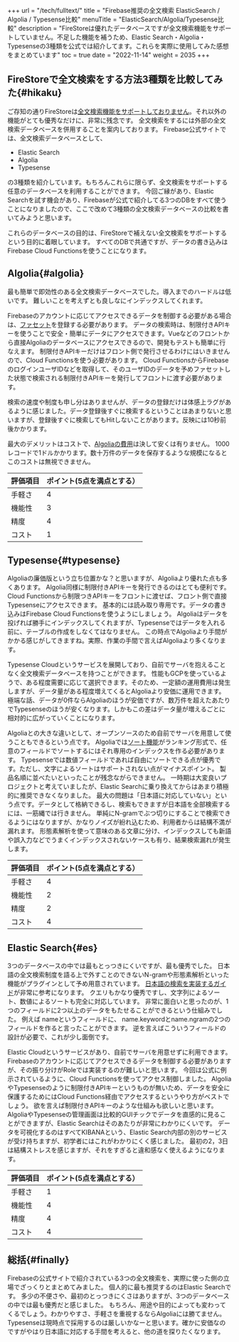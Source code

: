 +++
url = "/tech/fulltext/"
title = "Firebase推奨の全文検索 ElasticSearch / Algolia / Typesense比較"
menuTitle = "ElasticSearch/Algolia/Typesense比較"
description = "FireStoreは優れたデータベースですが全文検索機能をサポートしていません。不足した機能を補うため、Elastic Search・Algolia・Typesenseの3種類を公式では紹介してます。これらを実際に使用してみた感想をまとめています"
toc = true
date = "2022-11-14"
weight = 2035
+++

## FireStoreで全文検索をする方法3種類を比較してみた{#hikaku}

ご存知の通りFireStoreは[全文検索機能をサポートしておりません](https://firebase.google.com/docs/firestore/solutions/search?hl=ja&provider=elastic)。それ以外の機能がとても優秀なだけに、非常に残念です。
全文検索をするには外部の全文検索データベースを併用することを案内しております。
Firebase公式サイトでは、全文検索データベースとして、

- Elastic Search
- Algolia
- Typesense

の3種類を紹介しています。もちろんこれらに限らず、全文検索をサポートする任意のデータベースを利用することができます。
今回ご縁があり、Elastic Searchを試す機会があり、Firebaseが公式で紹介してる3つのDBをすべて使うことになりましたので、ここで改めて3種類の全文検索データベースの比較を書いてみようと思います。

これらのデータベースの目的は、FireStoreで補えない全文検索をサポートするという目的に着眼しています。
すべてのDBで共通ですが、データの書き込みは Firebase Cloud Functionsを使うことになります。

## Algolia{#algolia}

最も簡単で即効性のある全文検索データベースでした。導入までのハードルは低いです。
難しいことを考えずとも良しなにインデックスしてくれます。

Firebaseのアカウントに応じてアクセスできるデータを制御する必要がある場合は、[ファセット](https://www.algolia.com/doc/guides/managing-results/refine-results/faceting/)を登録する必要があります。
データの検索時は、制限付きAPIキーを使うことで安全・簡単にデータにアクセスできます。Vueなどのフロントから直接Algoliaのデータベースにアクセスできるので、開発もテストも簡単に行なえます。
制限付きAPIキーだけはフロント側で発行させるわけにはいきませんので、Cloud Functionsを使う必要があります。
Cloud FunctionsからFirebaseのログインユーザIDなどを取得して、そのユーザIDのデータを予めファセットした状態で検索される制限付きAPIキーを発行してフロントに渡す必要があります。

検索の速度や制度も申し分はありませんが、データの登録だけは体感上ラグがあるように感じました。データ登録後すぐに検索するということはあまりないと思いますが、登録後すぐに検索してもHitしないことがあります。反映には10秒前後かかります。

最大のデメリットはコストで、[Algoliaの費用](https://www.algolia.com/pricing/)は決して安くは有りません。
1000レコードで1ドルかかります。数十万件のデータを保存するような規模になるとこのコストは無視できません。

| 評価項目 | ポイント(5点を満点とする） |
| -------- | -------------------------- |
| 手軽さ   | 4                          |
| 機能性   | 3                          |
| 精度     | 4                          |
| コスト   | 1                          |

## Typesense{#typesense}

Algoliaの廉価版という立ち位置かな？と思いますが、Algoliaより優れた点も多くあります。
Algolia同様に制限付きAPIキーを発行できるのはとても便利です。Cloud Functionsから制限つきAPIキーをフロントに渡せば、フロント側で直接Typesenseにアクセスできます。
基本的には読み取り専用です。データの書き込みはFirebase Cloud Functionsを使うようにしましょう。
Algoliaはデータを投げれば勝手にインデックスしてくれますが、Typesenseではデータを入れる前に、テーブルの作成をしなくてはなりません。
この時点でAlgoliaより手間がかかる感じがしてきますね。実際、作業の手間で言えばAlgoliaより多くなります。

Typesense Cloudというサービスを展開しており、自前でサーバを抱えることなく全文検索データベースを持つことができます。
性能もGCPを使っているようで、ある程度需要に応じて選択できます。そのため、一定額の運用費用は発生しますが、データ量がある程度増えてくるとAlgoliaより安価に運用できます。
極端な話、データが0件ならAlgoliaのほうが安価ですが、数万件を超えたあたりでTypesenseのほうが安くなります。しかもこの差はデータ量が増えるごとに相対的に広がっていくことになります。

Algoliaとの大きな違いとして、オープンソースのため自前でサーバを用意して使うこともできるという点です。
Algoliaでは[ソート機能](https://www.algolia.com/doc/guides/managing-results/refine-results/sorting/how-to/sort-by-attribute/)がランキング形式で、任意のフィールドでソートするにはそれ専用のインデックスを作る必要があります。
Typesenseでは数値フィールドであれば自由にソートできる点が優秀です。ただし、文字によるソートはサポートされない点がマイナスポイント。
製品名順に並べたいといったことが残念ながらできません。
一時期は大変良いプロジェクトと考えていましたが、Elastic Searchに乗り換えてからはあまり積極的に推奨できなくなりました。
最大の問題は「日本語に対応していない」という点です。データとして格納できるし、検索もできますが日本語を全部検索するには、一筋縄では行きません。
単純にN-gramでぶつ切りにすることで検索できるようにはなりますが、かなりノイズが紛れ込むため、利用者からは結構不満が漏れます。
形態素解析を使って意味のある文章に分け、インデックスしても新語や誤入力などでうまくインデックスされないケースも有り、結果検索漏れが発生します。

| 評価項目 | ポイント(5点を満点とする） |
| -------- | -------------------------- |
| 手軽さ   | 4                          |
| 機能性   | 2                          |
| 精度     | 2                          |
| コスト   | 4                          |

## Elastic Search{#es}

3つのデータベースの中では最もとっつきにくいですが、最も優秀でした。
日本語の全文検索制度を語る上で外すことのできないN-gramや形態素解析といった機能がプラグインとして予め用意されています。
[日本語の検索を実装するガイド](https://www.elastic.co/jp/blog/how-to-implement-japanese-full-text-search-in-elasticsearch/)が非常に参考になります。
クエリもかなり優秀ですし、文字列によるソート、数値によるソートも完全に対応しています。
非常に面白いと思ったのが、1つのフィールドに2つ以上のデータをもたせることができるという仕組みでした。
例えば nameというフィールドに、 name.keywordとname.ngramの2つのフィールドを作ると言ったことができます。
逆を言えばこういうフィールドの設計が必要で、これが少し面倒です。

Elastic Cloudというサービスがあり、自前でサーバを用意せずに利用できます。
Firebaseのアカウントに応じてアクセスできるデータを制御する必要がありますが、その振り分けがRoleでは実装するのが難しいと思います。
今回は公式に例示されているように、Cloud Functionsを使ってアクセス制御しました。
AlgoliaやTypesenseのように制限付きAPIキーというものが無いため、データを安全に保護するためにはCloud Functions経由でアクセスするというやり方がベストでしょう。
欲を言えば制限付きAPIキーのような仕組みも欲しいと思います。
AlgoliaやTypesenseの管理画面は比較的GUIチックでデータを直感的に見ることができますが、Elastic Searchはそのあたりが非常にわかりにくいです。
データを可視化するのはすべてKIBANAという、Elastic Search内部の別のサービスが受け持ちますが、初学者にはこれがわかりにくく感じました。
最初の2，3日は結構ストレスを感じますが、それをすぎると違和感なく使えるようになります。

| 評価項目 | ポイント(5点を満点とする） |
| -------- | -------------------------- |
| 手軽さ   | 1                          |
| 機能性   | 4                          |
| 精度     | 4                          |
| コスト   | 4                          |

## 総括{#finally}

Firebaseの公式サイトで紹介されている3つの全文検索を、実際に使った側の立場でざっくりとまとめてみました。
個人的に最も推奨するのはElastic Searchです。
多少の不便さや、最初のとっつきにくさはありますが、3つのデータベースの中では最も優秀だと感じました。
もちろん、用途や目的によっても変わってくるでしょう。わかりやすさ、手軽さを重視するならAlgoliaには勝てません。
Typesenseは現時点で採用するのは厳しいかなーと思います。確かに安価なのですがやはり日本語に対応する手間を考えると、他の道を探りたくなります。

